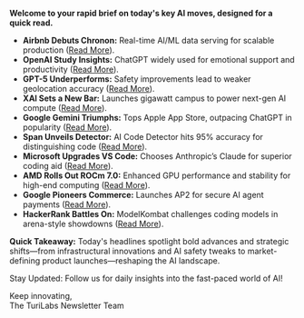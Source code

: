 **Welcome to your rapid brief on today's key AI moves, designed for a quick read.**  

- **Airbnb Debuts Chronon:** Real-time AI/ML data serving for scalable production ([Read More](https://github.com/airbnb/chronon)).  
- **OpenAI Study Insights:** ChatGPT widely used for emotional support and productivity ([Read More](https://arstechnica.com/ai/2025/09/seven-things-we-learned-from-openais-first-study-on-chatgpt-usage/)).  
- **GPT-5 Underperforms:** Safety improvements lead to weaker geolocation accuracy ([Read More](https://www.bellingcat.com/resources/2025/08/14/llms-vs-geolocation-gpt-5-performs-worse-than-other-ai-models/)).  
- **XAI Sets a New Bar:** Launches gigawatt campus to power next-gen AI compute ([Read More](https://semianalysis.com/2025/09/16/xais-colossus-2-first-gigawatt-datacenter/)).  
- **Google Gemini Triumphs:** Tops Apple App Store, outpacing ChatGPT in popularity ([Read More](https://www.cnbc.com/2025/09/16/google-gemini-tops-apples-app-store-snagging-lead-spot-from-chatgpt.html)).  
- **Span Unveils Detector:** AI Code Detector hits 95% accuracy for distinguishing code ([Read More](https://code-detector.ai/)).  
- **Microsoft Upgrades VS Code:** Chooses Anthropic’s Claude for superior coding aid ([Read More](https://www.theverge.com/report/778641/microsoft-visual-studio-code-anthropic-claude-4)).  
- **AMD Rolls Out ROCm 7.0:** Enhanced GPU performance and stability for high-end computing ([Read More](https://www.phoronix.com/news/AMD-ROCm-7.0-Released)).  
- **Google Pioneers Commerce:** Launches AP2 for secure AI agent payments ([Read More](https://cloud.google.com/blog/products/ai-machine-learning/announcing-agents-to-payments-ap2-protocol)).  
- **HackerRank Battles On:** ModelKombat challenges coding models in arena-style showdowns ([Read More](https://astra.hackerrank.com/model-kombat)).  

**Quick Takeaway:** Today's headlines spotlight bold advances and strategic shifts—from infrastructural innovations and AI safety tweaks to market-defining product launches—reshaping the AI landscape.  

Stay Updated: Follow us for daily insights into the fast-paced world of AI!  

Keep innovating,  
The TuriLabs Newsletter Team